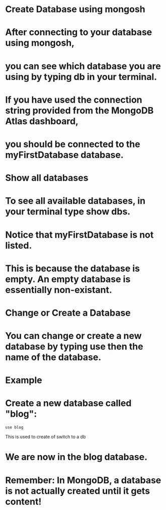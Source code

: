 # Create Database using mongosh
# After connecting to your database using mongosh,
# you can see which database you are using by typing db in your terminal.

# If you have used the connection string provided from the MongoDB Atlas dashboard,
# you should be connected to the myFirstDatabase database.

# Show all databases
# To see all available databases, in your terminal type show dbs.

# Notice that myFirstDatabase is not listed.
# This is because the database is empty. An empty database is essentially non-existant.

# Change or Create a Database
# You can change or create a new database by typing use then the name of the database.

# Example
# Create a new database called "blog":

```shell
use blog
```
This is used to create of switch to a db

# We are now in the blog database.

# Remember: In MongoDB, a database is not actually created until it gets content!

